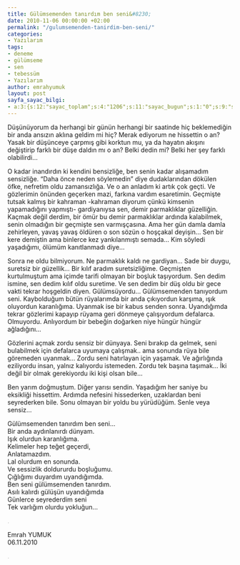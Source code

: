```yaml
---
title: Gülümsemenden tanırdım ben seni&#8230;
date: 2010-11-06 00:00:00 +02:00
permalink: "/gulumsemenden-tanirdim-ben-seni/"
categories:
- Yazılarım
tags:
- deneme
- gülümseme
- sen
- tebessüm
- Yazılarım
author: emrahyumuk
layout: post
sayfa_sayac_bilgi:
- a:3:{s:12:"sayac_toplam";s:4:"1206";s:11:"sayac_bugun";s:1:"0";s:9:"son_okuma";s:10:"1364837907";}
---
```


Düşünüyorum da herhangi bir günün herhangi bir saatinde hiç beklemediğin bir anda ansızın aklına geldim mi hiç? Merak ediyorum ne hissettin o an? Yasak bir düşünceye çarpmış gibi korktun mu, ya da hayatın akışını değiştirip farklı bir düşe daldın mı o an? Belki dedin mi? Belki her şey farklı olabilirdi&#8230;

O kadar inandırdın ki kendini bensizliğe, ben senin kadar alışamadım sensizliğe. “Daha önce neden söylemedin” diye dudaklarından dökülen öfke, nefretim oldu zamansızlığa. Ve o an anladım ki artık çok geçti. Ve gözlerimin önünden geçerken mazi, farkına vardım esaretimin. Geçmişte tutsak kalmış bir kahraman -kahraman diyorum çünkü kimsenin yapamadığını yapmıştı- gardiyanıysa sen, demir parmaklıklar güzelliğin. Kaçmak değil derdim, bir ömür bu demir parmaklıklar ardında kalabilmek, senin olmadığın bir geçmişte sen varmışçasına. Ama her gün damla damla zehirleyen, yavaş yavaş öldüren o son sözün o hoşçakal deyişin&#8230; Sen bir kere demiştin ama binlerce kez yankılanmıştı semada&#8230; Kim söyledi yaşadığımı, ölümüm kanıtlanmadı diye&#8230;

<!--more-->

Sonra ne oldu bilmiyorum. Ne parmaklık kaldı ne gardiyan&#8230; Sade bir duygu, suretsiz bir güzellik&#8230; Bir kılıf aradım suretsizliğime. Geçmişten kurtulmuştum ama içimde tarifi olmayan bir boşluk taşıyordum. Sen dedim ismine, sen dedim kılıf oldu suretime. Ve sen dedim bir düş oldu bir gece vakti tekrar hoşgeldin diyen. Gülümsüyordu&#8230; Gülümsemenden tanıyordum seni. Kaybolduğum bütün rüyalarımda bir anda çıkıyordun karşıma, ışık oluyordun karanlığıma. Uyanmak ise bir kabus senden sonra. Uyandığımda tekrar gözlerimi kapayıp rüyama geri dönmeye çalışıyordum defalarca. Olmuyordu. Anlıyordum bir bebeğin doğarken niye hüngür hüngür ağladığını&#8230;

Gözlerini açmak zordu sensiz bir dünyaya. Seni bırakıp da gelmek, seni bulabilmek için defalarca uyumaya çalışmak.. ama sonunda rüya bile göremeden uyanmak&#8230; Zordu seni hatırlayan için yaşamak. Ve ağırlığında eziliyordu insan, yalnız kalıyordu istemeden. Zordu tek başına taşımak&#8230; İki değil bir olmak gerekiyordu iki kişi olsan bile&#8230;

Ben yarım doğmuştum. Diğer yarısı sendin. Yaşadığım her saniye bu eksikliği hissettim. Ardımda nefesini hissederken, uzaklardan beni seyrederken bile. Sonu olmayan bir yoldu bu yürüdüğüm. Senle veya sensiz&#8230;

Gülümsemenden tanırdım ben seni&#8230;  
Bir anda aydınlanırdı dünyam.  
Işık olurdun karanlığıma.  
Kelimeler hep teğet geçerdi,  
Anlatamazdım.  
Lal olurdum en sonunda.  
Ve sessizlik doldururdu boşluğumu.  
Çığlığımı duyardım uyandığımda.  
Ben seni gülümsemenden tanırdım.  
Asılı kalırdı gülüşün uyandığımda  
Günlerce seyrederdim seni  
Tek varlığım olurdu yokluğun&#8230;

<span style="color: #c0c0c0;">.</span>

Emrah YUMUK  
06.11.2010

<span style="color: #c0c0c0;">.</span>